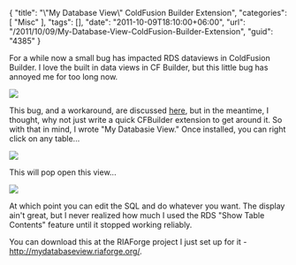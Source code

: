 {
	"title": "\\\"My Database View\\\" ColdFusion Builder Extension",
	"categories": [
		"Misc"
	],
	"tags": [],
	"date": "2011-10-09T18:10:00+06:00",
	"url": "/2011/10/09/My-Database-View-ColdFusion-Builder-Extension",
	"guid": "4385"
}

For a while now a small bug has impacted RDS dataviews in ColdFusion Builder. I love the built in data views in CF Builder, but this little bug has annoyed me for too long now.

<img src="http://static.raymondcamden.com/images/ScreenClip195.png" />

This bug, and a workaround, are discussed <a href="http://forums.adobe.com/thread/832568">here</a>, but in the meantime, I thought, why not just write a quick CFBuilder extension to get around it. So with that in mind, I wrote "My Databasie View." Once installed, you can right click on any table...

<img src="http://static.raymondcamden.com/images/cfjedi/ScreenClip196.png" />

This will pop open this view...

<img src="http://static.raymondcamden.com/images/cfjedi/ScreenClip197.png" />

At which point you can edit the SQL and do whatever you want. The display ain't great, but I never realized how much I used the RDS "Show Table Contents" feature until it stopped working reliably. 

You can download this at the RIAForge project I just set up for it - <a href="http://mydatabaseview.riaforge.org/">http://mydatabaseview.riaforge.org/</a>.